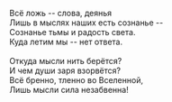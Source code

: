 Всё ложь -- слова, деянья<br />
Лишь в мыслях наших есть сознанье --<br />
Сознанье тьмы и радость света.<br />
Куда летим мы -- нет ответа.<br />
<br />
Откуда мысли нить берётся?<br />
И чем души заря взорвётся?<br />
Всё бренно, тленно во Вселенной,<br />
Лишь мысли сила незабвенна!